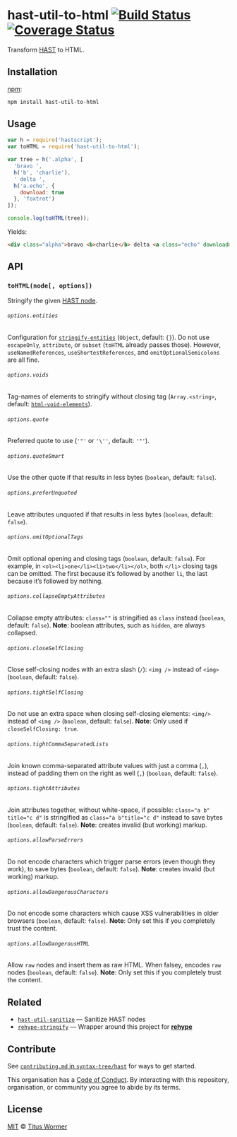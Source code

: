 # hast-util-to-html [![Build Status][travis-badge]][travis] [![Coverage Status][codecov-badge]][codecov]

Transform [HAST][] to HTML.

## Installation

[npm][]:

```bash
npm install hast-util-to-html
```

## Usage

```javascript
var h = require('hastscript');
var toHTML = require('hast-util-to-html');

var tree = h('.alpha', [
  'bravo ',
  h('b', 'charlie'),
  ' delta ',
  h('a.echo', {
    download: true
  }, 'foxtrot')
]);

console.log(toHTML(tree));
```

Yields:

```html
<div class="alpha">bravo <b>charlie</b> delta <a class="echo" download>foxtrot</a></div>
```

## API

### `toHTML(node[, options])`

Stringify the given [HAST node][hast].

###### `options.entities`

Configuration for [`stringify-entities`][stringify-entities]
(`Object`, default: `{}`).  Do not use `escapeOnly`, `attribute`, or
`subset` (`toHTML` already passes those).  However, `useNamedReferences`,
`useShortestReferences`, and `omitOptionalSemicolons` are all fine.

###### `options.voids`

Tag-names of elements to stringify without closing tag (`Array.<string>`,
default: [`html-void-elements`][html-void-elements]).

###### `options.quote`

Preferred quote to use (`'"'` or `'\''`, default: `'"'`).

###### `options.quoteSmart`

Use the other quote if that results in less bytes (`boolean`, default:
`false`).

###### `options.preferUnquoted`

Leave attributes unquoted if that results in less bytes (`boolean`,
default: `false`).

###### `options.omitOptionalTags`

Omit optional opening and closing tags (`boolean`, default: `false`).
For example, in `<ol><li>one</li><li>two</li></ol>`, both `</li>`
closing tags can be omitted.  The first because it’s followed by
another `li`, the last because it’s followed by nothing.

###### `options.collapseEmptyAttributes`

Collapse empty attributes: `class=""` is stringified as `class` instead
(`boolean`, default: `false`).  **Note**: boolean attributes, such as
`hidden`, are always collapsed.

###### `options.closeSelfClosing`

Close self-closing nodes with an extra slash (`/`): `<img />` instead of
`<img>` (`boolean`, default: `false`).

###### `options.tightSelfClosing`

Do not use an extra space when closing self-closing elements: `<img/>`
instead of `<img />` (`boolean`, default: `false`).  **Note**: Only used
if `closeSelfClosing: true`.

###### `options.tightCommaSeparatedLists`

Join known comma-separated attribute values with just a comma (`,`),
instead of padding them on the right as well (`,`) (`boolean`,
default: `false`).

###### `options.tightAttributes`

Join attributes together, without white-space, if possible:
`class="a b" title="c d"` is stringified as `class="a b"title="c d"`
instead to save bytes (`boolean`, default: `false`).  **Note**: creates
invalid (but working) markup.

###### `options.allowParseErrors`

Do not encode characters which trigger parse errors (even though they
work), to save bytes (`boolean`, default: `false`).  **Note**: creates
invalid (but working) markup.

###### `options.allowDangerousCharacters`

Do not encode some characters which cause XSS vulnerabilities in older
browsers (`boolean`, default: `false`).  **Note**: Only set this if you
completely trust the content.

###### `options.allowDangerousHTML`

Allow `raw` nodes and insert them as raw HTML.  When falsey, encodes
`raw` nodes (`boolean`, default: `false`).  **Note**: Only set this if
you completely trust the content.

## Related

*   [`hast-util-sanitize`][hast-util-sanitize]
    — Sanitize HAST nodes
*   [`rehype-stringify`](https://github.com/wooorm/rehype/tree/master/packages/rehype-stringify)
    — Wrapper around this project for [**rehype**](https://github.com/wooorm/rehype)

## Contribute

See [`contributing.md` in `syntax-tree/hast`][contributing] for ways to get
started.

This organisation has a [Code of Conduct][coc].  By interacting with this
repository, organisation, or community you agree to abide by its terms.

## License

[MIT][license] © [Titus Wormer][author]

<!-- Definitions -->

[travis-badge]: https://img.shields.io/travis/syntax-tree/hast-util-to-html.svg

[travis]: https://travis-ci.org/syntax-tree/hast-util-to-html

[codecov-badge]: https://img.shields.io/codecov/c/github/syntax-tree/hast-util-to-html.svg

[codecov]: https://codecov.io/github/syntax-tree/hast-util-to-html

[npm]: https://docs.npmjs.com/cli/install

[license]: LICENSE

[author]: http://wooorm.com

[hast]: https://github.com/syntax-tree/hast

[html-void-elements]: https://github.com/wooorm/html-void-elements

[stringify-entities]: https://github.com/wooorm/stringify-entities

[hast-util-sanitize]: https://github.com/syntax-tree/hast-util-sanitize

[contributing]: https://github.com/syntax-tree/hast/blob/master/contributing.md

[coc]: https://github.com/syntax-tree/hast/blob/master/code-of-conduct.md
